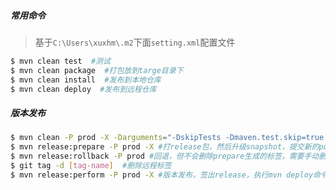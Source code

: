 ##### 常用命令

> 基于`C:\Users\xuxhm\.m2`下面`setting.xml`配置文件

```bash
$ mvn clean test  #测试
$ mvn clean package  #打包放到targe目录下
$ mvn clean install  #发布到本地仓库
$ mvn clean deploy  #发布到远程仓库
```

##### 版本发布

```bash
$ mvn clean -P prod -X -Darguments="-DskipTests -Dmaven.test.skip=true -Dmaven.javadoc.skip=true -Dmaven.source.skip=true" release:prepare #跳过测试
$ mvn release:prepare -P prod -X #打release包，然后升级snapshot，提交新的pom文件
$ mvn release:rollback -P prod #回退，但不会删除prepare生成的标签，需要手动删除
$ git tag -d [tag-name]  #删除远程标签
$ mvn release:perform -P prod -X #版本发布，签出release，执行mvn deploy命令打包并部署构件至仓库
```

